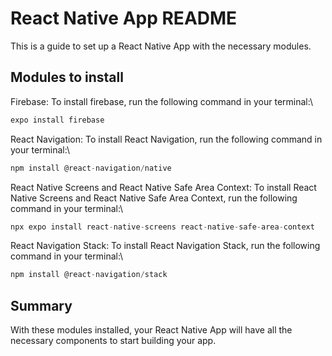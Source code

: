 # React Native App README
This is a guide to set up a React Native App with the necessary modules.

## Modules to install
Firebase: To install firebase, run the following command in your terminal:\
```javascript
expo install firebase
```

React Navigation: To install React Navigation, run the following command in your terminal:\
```javascript
npm install @react-navigation/native
```

React Native Screens and React Native Safe Area Context: To install React Native Screens and React Native Safe Area Context, run the following command in your terminal:\
```javascript
npx expo install react-native-screens react-native-safe-area-context
```

React Navigation Stack: To install React Navigation Stack, run the following command in your terminal:\
```javascript
npm install @react-navigation/stack
```

## Summary
With these modules installed, your React Native App will have all the necessary components to start building your app.
